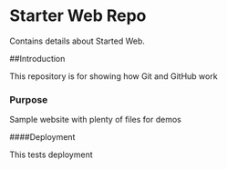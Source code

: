 # Starter Web Repo

Contains details about Started Web.

##Introduction

This repository is for showing how Git and GitHub work

### Purpose

Sample website with plenty of files for demos

####Deployment

This tests deployment